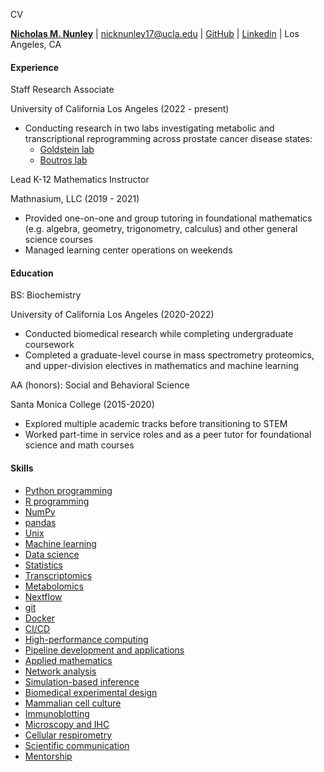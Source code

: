 CV

[**Nicholas M. Nunley**](https://nick-nunley.github.io/PersonalWebsite/) | [nicknunley17@ucla.edu](mailto:nicknunley17@ucla.edu) | [GitHub](https://github.com/Nick-Nunley) | [Linkedin](https://www.linkedin.com/in/nicholas-nunley/) | Los Angeles, CA 

#### Experience

Staff Research Associate

University of California Los Angeles (2022 - present)

  * Conducting research in two labs investigating metabolic and transcriptional reprogramming across prostate cancer disease states:
    * [Goldstein lab](https://www.goldsteinlabucla.com/)
    * [Boutros lab](https://www.uclahealth.org/departments/urology/iuo/research/faculty-labs/dr-paul-boutros-lab)

Lead K-12 Mathematics Instructor

Mathnasium, LLC (2019 - 2021)

  * Provided one-on-one and group tutoring in foundational mathematics (e.g. algebra, geometry, trigonometry, calculus) and other general science courses
  * Managed learning center operations on weekends

#### Education

BS: Biochemistry

University of California Los Angeles (2020-2022)

  * Conducted biomedical research while completing undergraduate coursework
  * Completed a graduate-level course in mass spectrometry proteomics, and upper-division electives in mathematics and machine learning

AA (honors): Social and Behavioral Science

Santa Monica College (2015-2020)

  * Explored multiple academic tracks before transitioning to STEM
  * Worked part-time in service roles and as a peer tutor for foundational science and math courses

#### Skills

  * [Python programming](https://www.python.org/)
  * [R programming](https://www.r-project.org/)
  * [NumPy](https://numpy.org/)
  * [pandas](https://pandas.pydata.org/)
  * [Unix](https://en.wikipedia.org/wiki/Unix)
  * [Machine learning](https://en.wikipedia.org/wiki/Machine_learning)
  * [Data science](https://ischoolonline.berkeley.edu/data-science/what-is-data-science/)
  * [Statistics](https://www.stat.uci.edu/what-is-statistics/)
  * [Transcriptomics](https://en.wikipedia.org/wiki/Transcriptomics_technologies)
  * [Metabolomics](https://en.wikipedia.org/wiki/Metabolomics)
  * [Nextflow](https://www.nextflow.io/docs/latest/overview.html)
  * [git](https://git-scm.com/)
  * [Docker](https://www.docker.com/)
  * [CI/CD](https://en.wikipedia.org/wiki/CI/CD)
  * [High-performance computing](https://en.wikipedia.org/wiki/High-performance_computing)
  * [Pipeline development and applications](https://www.atlassian.com/devops/devops-tools/devops-pipeline)
  * [Applied mathematics](https://en.wikipedia.org/wiki/Applied_mathematics)
  * [Network analysis](https://en.wikipedia.org/wiki/Network_theory)
  * [Simulation-based inference](https://simulation-based-inference.org/)
  * [Biomedical experimental design](https://research.columbia.edu/experimental-design)
  * [Mammalian cell culture](https://www.sigmaaldrich.com/US/en/applications/cell-culture-and-cell-culture-analysis/cell-culture-by-cell-type/mammalian-cell-culture?srsltid=AfmBOoqNfdWRiTAuebuPKcAxcWJkYdkFalQdBbfpjtNYYi08uGVlsmf2)
  * [Immunoblotting](https://pmc.ncbi.nlm.nih.gov/articles/PMC2583035/)
  * [Microscopy and IHC](https://www.cancer.gov/publications/dictionaries/cancer-terms/def/immunohistochemistry)
  * [Cellular respirometry](https://www.med.upenn.edu/robertsonlab/assets/user-content/documents/seahorse-experimentation.pdf)
  * [Scientific communication](https://en.wikipedia.org/wiki/Science_communication)
  * [Mentorship](https://www.ncbi.nlm.nih.gov/books/NBK552775/)

